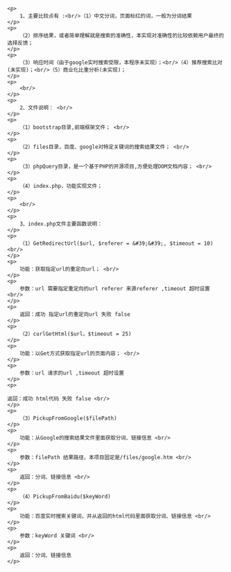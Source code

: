 
    <p>
        1、主要比较点有 :<br/>（1）中文分词，页面标红的词，一般为分词结果
    </p>
    <p>
        （2）排序结果，或者简单理解就是搜索的准确性，本实现对准确性的比较依赖用户最终的选择反馈；
    </p>
    <p>
        （3）响应时间（由于google实时搜索受限，本程序未实现）；<br/>（4）推荐搜索比对(未实现)；<br/>（5）商业化比重分析(未实现)；
    </p>
    <p>
        <br/>
    </p>
    <p>
        2、文件说明： <br/>
    </p>
    <p>
        （1）bootstrap目录,前端框架文件； <br/>
    </p>
    <p>
        （2）files目录，百度、google对特定关键词的搜索结果文件； <br/>
    </p>
    <p>
        （3）phpQuery目录，是一个基于PHP的开源项目,方便处理DOM文档内容； <br/>
    </p>
    <p>
        （4）index.php，功能实现文件；
    </p>
    <p>
        <br/>
    </p>
    <p>
        3、index.php文件主要函数说明：
    </p>
    <p>
        （1）GetRedirectUrl($url, $referer = &#39;&#39;, $timeout = 10) <br/>
    </p>
    <p>
        功能：获取指定url的重定向url； <br/>
    </p>
    <p>
        参数：url 需要指定重定向的url referer 来源referer ,timeout 超时设置 <br/>
    </p>
    <p>
        返回：成功 指定url的重定向url 失败 false
    </p>
    <p>
        （2）curlGetHtml($url，$timeout = 25)
    </p>
    <p>
        功能：以Get方式获取指定url的页面内容； <br/>
    </p>
    <p>
        参数：url 请求的url ,timeout 超时设置
    </p>
    <p>
        
	返回：成功 html代码 失败 false <br/>
    </p>
    <p>
        （3）PickupFromGoogle($filePath)
    </p>
    <p>
        功能：从Google的搜索结果文件里面获取分词、链接信息 <br/>
    </p>
    <p>
        参数：filePath 结果路径，本项目固定是/files/google.htm <br/>
    </p>
    <p>
        返回：分词、链接信息 <br/>
    </p>
    <p>
        （4）PickupFromBaidu($keyWord)
    </p>
    <p>
        功能：百度实时搜索关键词，并从返回的html代码里面获取分词、链接信息 <br/>
    </p>
    <p>
        参数：keyWord 关键词 <br/>
    </p>
    <p>
        返回：分词、链接信息
    </p>
